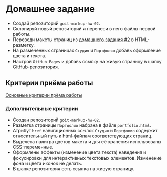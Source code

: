# Домашнее задание

- Создай репозиторий `goit-markup-hw-02`.
- Склонируй новый репозиторий и перенеси в него файлы первой работы.
- Переведи макеты страниц из
  [домашнего задания #2](<https://www.figma.com/file/VQ02IIL57fc33U4GP1WEdf/Web-Studio-(Version-2.0)?node-id=1658%3A57>)
  в HTML-разметку.
- На размеченных страницах `Студия` и `Портфолио` добавь оформление цвета и
  текста.
- Настрой `GitHub Pages` и добавь ссылку на живую страницу в шапку
  GitHub-репозитория.

## Критерии приёма работы

[Основные критерии прёма работы](./criteria.md)

### Дополнительные критерии

- Создан репозиторий `goit-markup-hw-02`.
- Разметка страницы `Портфолио` набрана в файле `portfolio.html`.
- Атрибут `href` навигационных ссылок `Студия` и `Портфолио` содержит
  относительный путь к html-файлам соответствующих страниц.
- Выделена палитра цветов макета и для её хранения использованы CSS-переменные.
- Оформлены эффекты (изменение цвета текста) наведения и фокусировки для
  интерактивных текстовых элементов. Изменение фона и цвета иконок не делать.
- В шапке репозитория есть ссылка на живую страницу.
